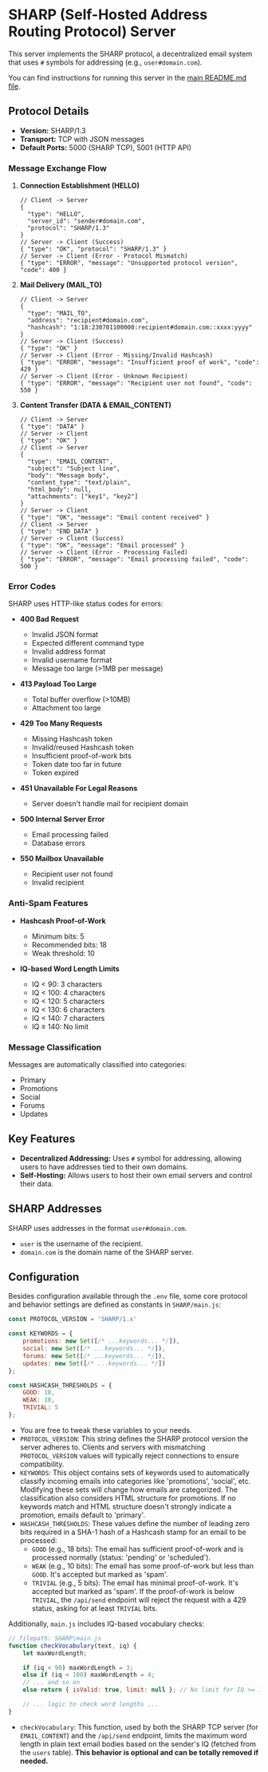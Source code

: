 # SHARP (Self-Hosted Address Routing Protocol) Server

This server implements the SHARP protocol, a decentralized email system that uses `#` symbols for addressing (e.g., `user#domain.com`).

You can find instructions for running this server in the [main README.md file](../README.md).

## Protocol Details

* **Version:** SHARP/1.3
* **Transport:** TCP with JSON messages
* **Default Ports:** 5000 (SHARP TCP), 5001 (HTTP API)

### Message Exchange Flow

1. **Connection Establishment (HELLO)**
   ```jsonc
   // Client -> Server
   { 
     "type": "HELLO", 
     "server_id": "sender#domain.com", 
     "protocol": "SHARP/1.3" 
   }
   // Server -> Client (Success)
   { "type": "OK", "protocol": "SHARP/1.3" }
   // Server -> Client (Error - Protocol Mismatch)
   { "type": "ERROR", "message": "Unsupported protocol version", "code": 400 }
   ```

2. **Mail Delivery (MAIL_TO)**
   ```jsonc
   // Client -> Server
   { 
     "type": "MAIL_TO", 
     "address": "recipient#domain.com",
     "hashcash": "1:18:230701100000:recipient#domain.com::xxxx:yyyy"
   }
   // Server -> Client (Success)
   { "type": "OK" }
   // Server -> Client (Error - Missing/Invalid Hashcash)
   { "type": "ERROR", "message": "Insufficient proof of work", "code": 429 }
   // Server -> Client (Error - Unknown Recipient)
   { "type": "ERROR", "message": "Recipient user not found", "code": 550 }
   ```

3. **Content Transfer (DATA & EMAIL_CONTENT)**
   ```jsonc
   // Client -> Server
   { "type": "DATA" }
   // Server -> Client
   { "type": "OK" }
   // Client -> Server
   {
     "type": "EMAIL_CONTENT",
     "subject": "Subject line",
     "body": "Message body",
     "content_type": "text/plain",
     "html_body": null,
     "attachments": ["key1", "key2"]
   }
   // Server -> Client
   { "type": "OK", "message": "Email content received" }
   // Client -> Server
   { "type": "END_DATA" }
   // Server -> Client (Success)
   { "type": "OK", "message": "Email processed" }
   // Server -> Client (Error - Processing Failed)
   { "type": "ERROR", "message": "Email processing failed", "code": 500 }
   ```

### Error Codes

SHARP uses HTTP-like status codes for errors:

* **400 Bad Request**
  - Invalid JSON format
  - Expected different command type
  - Invalid address format
  - Invalid username format
  - Message too large (>1MB per message)

* **413 Payload Too Large**
  - Total buffer overflow (>10MB)
  - Attachment too large

* **429 Too Many Requests**
  - Missing Hashcash token
  - Invalid/reused Hashcash token
  - Insufficient proof-of-work bits
  - Token date too far in future
  - Token expired

* **451 Unavailable For Legal Reasons**
  - Server doesn't handle mail for recipient domain

* **500 Internal Server Error**
  - Email processing failed
  - Database errors

* **550 Mailbox Unavailable**
  - Recipient user not found
  - Invalid recipient

### Anti-Spam Features

* **Hashcash Proof-of-Work**
  * Minimum bits: 5
  * Recommended bits: 18
  * Weak threshold: 10

* **IQ-based Word Length Limits**
  * IQ < 90: 3 characters
  * IQ < 100: 4 characters
  * IQ < 120: 5 characters
  * IQ < 130: 6 characters
  * IQ < 140: 7 characters
  * IQ ≥ 140: No limit

### Message Classification

Messages are automatically classified into categories:
* Primary
* Promotions
* Social
* Forums
* Updates

## Key Features

*   **Decentralized Addressing:** Uses `#` symbol for addressing, allowing users to have addresses tied to their own domains.
*   **Self-Hosting:** Allows users to host their own email servers and control their data.

## SHARP Addresses

SHARP uses addresses in the format `user#domain.com`.

*   `user` is the username of the recipient.
*   `domain.com` is the domain name of the SHARP server.

## Configuration

Besides configuration available through the `.env` file, some core protocol and behavior settings are defined as constants in `SHARP/main.js`:

```javascript
const PROTOCOL_VERSION = 'SHARP/1.x'

const KEYWORDS = {
    promotions: new Set([/* ...keywords... */]),
    social: new Set([/* ...keywords... */]),
    forums: new Set([/* ...keywords... */]),
    updates: new Set([/* ...keywords... */])
};

const HASHCASH_THRESHOLDS = {
    GOOD: 18,
    WEAK: 10,
    TRIVIAL: 5
};
```

*   You are free to tweak these variables to your needs.
*   `PROTOCOL_VERSION`: This string defines the SHARP protocol version the server adheres to. Clients and servers with mismatching `PROTOCOL_VERSION` values will typically reject connections to ensure compatibility.
*   `KEYWORDS`: This object contains sets of keywords used to automatically classify incoming emails into categories like 'promotions', 'social', etc. Modifying these sets will change how emails are categorized. The classification also considers HTML structure for promotions. If no keywords match and HTML structure doesn't strongly indicate a promotion, emails default to 'primary'.
*   `HASHCASH_THRESHOLDS`: These values define the number of leading zero bits required in a SHA-1 hash of a Hashcash stamp for an email to be processed:
    *   `GOOD` (e.g., 18 bits): The email has sufficient proof-of-work and is processed normally (status: 'pending' or 'scheduled').
    *   `WEAK` (e.g., 10 bits): The email has some proof-of-work but less than `GOOD`. It's accepted but marked as 'spam'.
    *   `TRIVIAL` (e.g., 5 bits): The email has minimal proof-of-work. It's accepted but marked as 'spam'. If the proof-of-work is below `TRIVIAL`, the `/api/send` endpoint will reject the request with a 429 status, asking for at least `TRIVIAL` bits.

Additionally, `main.js` includes IQ-based vocabulary checks:
```javascript
// filepath: SHARP\main.js
function checkVocabulary(text, iq) {
    let maxWordLength;

    if (iq < 90) maxWordLength = 3;
    else if (iq < 100) maxWordLength = 4;
    // ... and so on
    else return { isValid: true, limit: null }; // No limit for IQ >= 140

    // ... logic to check word lengths ...
}
```
*   `checkVocabulary`: This function, used by both the SHARP TCP server (for `EMAIL_CONTENT`) and the `/api/send` endpoint, limits the maximum word length in plain text email bodies based on the sender's IQ (fetched from the `users` table). **This behavior is optional and can be totally removed if needed.**
